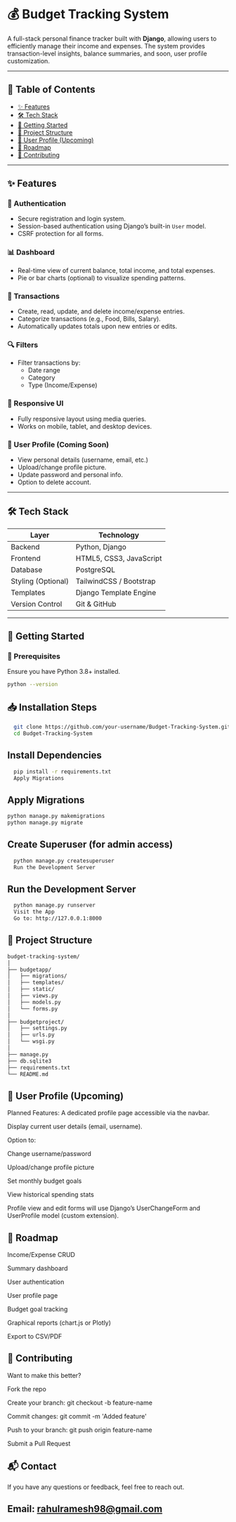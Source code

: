 # 💰 Budget Tracking System

A full-stack personal finance tracker built with **Django**, allowing users to efficiently manage their income and expenses. The system provides transaction-level insights, balance summaries, and soon, user profile customization.

---

## 📌 Table of Contents


- [✨ Features](#-features)
- [🛠️ Tech Stack](#-tech-stack)
- [🚀 Getting Started](#-getting-started)
- [📂 Project Structure](#-project-structure)
- [👤 User Profile (Upcoming)](#-user-profile-upcoming)
- [🎯 Roadmap](#-roadmap)
- [🙌 Contributing](#-contributing)

---

## ✨ Features

### 🔐 Authentication
- Secure registration and login system.
- Session-based authentication using Django’s built-in `User` model.
- CSRF protection for all forms.

### 📊 Dashboard
- Real-time view of current balance, total income, and total expenses.
- Pie or bar charts (optional) to visualize spending patterns.

### 🧾 Transactions
- Create, read, update, and delete income/expense entries.
- Categorize transactions (e.g., Food, Bills, Salary).
- Automatically updates totals upon new entries or edits.

### 🔍 Filters
- Filter transactions by:
  - Date range
  - Category
  - Type (Income/Expense)

### 📱 Responsive UI
- Fully responsive layout using media queries.
- Works on mobile, tablet, and desktop devices.

### 👤 User Profile (Coming Soon)
- View personal details (username, email, etc.)
- Upload/change profile picture.
- Update password and personal info.
- Option to delete account.

---

## 🛠️ Tech Stack

| Layer            | Technology             |
|------------------|------------------------|
| Backend          | Python, Django         |
| Frontend         | HTML5, CSS3, JavaScript |
| Database         | PostgreSQL|
| Styling (Optional)| TailwindCSS / Bootstrap |
| Templates        | Django Template Engine |
| Version Control  | Git & GitHub           |

---

## 🚀 Getting Started

### 🔧 Prerequisites

Ensure you have Python 3.8+ installed.

```bash
python --version
```

## 📥 Installation Steps

```bash
  git clone https://github.com/your-username/Budget-Tracking-System.git
  cd Budget-Tracking-System
```

## Install Dependencies

```bash
  pip install -r requirements.txt
  Apply Migrations
```
## Apply Migrations
```bash
python manage.py makemigrations
python manage.py migrate
```

## Create Superuser (for admin access)

```bash
  python manage.py createsuperuser
  Run the Development Server
```
## Run the Development Server
```bash
  python manage.py runserver
  Visit the App
  Go to: http://127.0.0.1:8000
```

## 📂 Project Structure

```bash
budget-tracking-system/
│
├── budgetapp/               
│   ├── migrations/
│   ├── templates/
│   ├── static/
│   ├── views.py
│   ├── models.py
│   └── forms.py
│
├── budgetproject/           
│   ├── settings.py
│   ├── urls.py
│   └── wsgi.py
│
├── manage.py
├── db.sqlite3
├── requirements.txt
└── README.md
```
## 👤 User Profile (Upcoming)
Planned Features:
A dedicated profile page accessible via the navbar.

Display current user details (email, username).

Option to:

Change username/password

Upload/change profile picture

Set monthly budget goals

View historical spending stats

Profile view and edit forms will use Django’s UserChangeForm and UserProfile model (custom extension).

## 🎯 Roadmap
 Income/Expense CRUD

 Summary dashboard

 User authentication

 User profile page

 Budget goal tracking

 Graphical reports (chart.js or Plotly)

 Export to CSV/PDF

## 🙌 Contributing
Want to make this better?

Fork the repo

Create your branch: git checkout -b feature-name

Commit changes: git commit -m 'Added feature'

Push to your branch: git push origin feature-name

Submit a Pull Request

## 📬 Contact
If you have any questions or feedback, feel free to reach out.

Email: rahulramesh98@gmail.com
---

